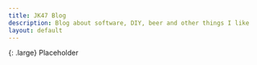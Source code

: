 ```yaml
---
title: JK47 Blog
description: Blog about software, DIY, beer and other things I like
layout: default
---
```


{: .large}
Placeholder